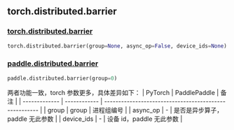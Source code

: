 ## torch.distributed.barrier
### [torch.distributed.barrier](https://pytorch.org/docs/stable/distributed.html?highlight=barrier#torch.distributed.barrier)

```python
torch.distributed.barrier(group=None, async_op=False, device_ids=None)
```

### [paddle.distributed.barrier](https://www.paddlepaddle.org.cn/documentation/docs/zh/api/paddle/distributed/barrier_cn.html)

```python
paddle.distributed.barrier(group=0)
```

两者功能一致，torch 参数更多，具体差异如下：
| PyTorch       | PaddlePaddle | 备注                                                   |
| ------------- | ------------ | ------------------------------------------------------ |
| group         | group        | 进程组编号                                 |
| async_op      | -            | 是否是异步算子，paddle 无此参数                                   |
| device_ids    | -            | 设备 id，paddle 无此参数                                     |
